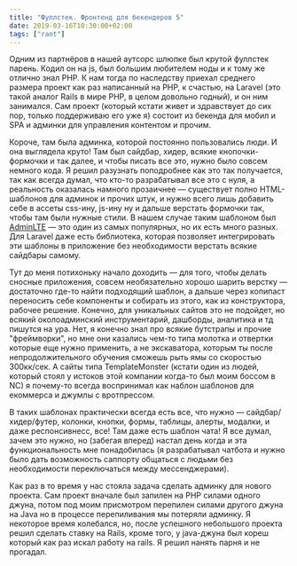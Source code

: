 ```yaml
---
title: "Фуллстек. Фронтенд для бекендеров 5"
date: 2019-03-16T10:30:00+02:00
tags: ["rant"]
---
```


Одним из партнёров в нашей аутсорс шлюпке был крутой фуллстек парень. Кодил он на js, был большим любителем ноды и к тому же отлично знал PHP. К нам тогда по наследству приехал среднего размера проект как раз написанный на PHP, к счастью, на Laravel (это такой аналог Rails в мире PHP, в целом довольно годный), и он ним занимался. Сам проект (который кстати живет и здравствует до сих пор, только поддерживаю его уже я) состоит из бекенда для мобил и SPA и админки для управления контентом и прочим.

Короче, там была админка, которой постоянно пользовались люди. И она выглядела круто! Там был сайдбар, хидер, всякие кнопочки-формочки и так далее, и чтобы писать все это, нужно было совсем немного кода. Я решил разузнать поподробнее как это так получается, так как всегда думал, что кто-то разрабатывал все это с нуля, а реальность оказалась намного прозаичнее — существует полно HTML-шаблонов для админок и прочих штук, и нужно всего лишь добавить себе в ассеты css-ину, js-ину ну и дальше верстать формочки так, чтобы там были нужные стили. В нашем случае таким шаблоном был [AdminLTE](https://adminlte.io/themes/AdminLTE/index2.html) — это один из самых популярных, но их есть много разных. Для Laravel даже есть библиотека, которая позволяет интегрировать эти шаблоны в приложение без необходимости верстать всякие сайдбары самому. 

Тут до меня потихоньку начало доходить — для того, чтобы делать сносные приложения, совсем необязательно хорошо шарить верстку — достаточно где-то найти подходящий шаблон, а дальше через копипаст переносить себе компоненты и собирать из этого, как из конструктора, рабочее решение. Конечно, для уникальных сайтов это не подойдет, но всякий околоадминский инструментарий, дашборды, аналитика и тд пишутся на ура. Нет, я конечно знал про всякие бутстрапы и прочие "фреймворки", но мне они казались чем-то типа молотка и отвертки которые еще нужно применить, а не экскаватора, которым ты после непродолжительного обучения сможешь рыть ямы со скоростью 300кк/cек. А сайты типа TemplateMonster (кстати один из людей, который стоял у истоков этой компании когда-то был моим боссом в NC) я почему-то всегда воспринимал как наблон шаблонов для екоммерса и джумлы с вротпрессом.

В таких шаблонах практически всегда есть все, что нужно — сайдбар/хидер/футер, колонки, кнопки, формы, таблицы, алерты, модалки, и даже респонсивнесс, все! Там даже есть шаблон чата! Я все думал, зачем это нужно, но (забегая вперед) настал день когда и эта функциональность мне понадобилась (я разрабатывал чатбота и нужно было дать возможность саппорту общаться с людьми без необходимости переключаться между мессенджерами).

Как раз в то время у нас стояла задача сделать админку для нового проекта. Сам проект вначале был запилен на PHP силами одного джуна, потом под моим присмотром перепилен силами другого джуна на Java но в процессе перепиливания мы потеряли админку. Я некоторое время колебался, но, после успешного небольшого проекта решил сделать ставку на Rails, кроме того, у java-джуна был кореш который как раз искал работу на rails. Я решил нанять парня и не прогадал.